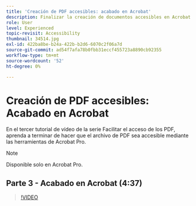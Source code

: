 ```yaml
---
title: 'Creación de PDF accesibles: acabado en Acrobat'
description: Finalizar la creación de documentos accesibles en Acrobat
role: User
level: Experienced
topic-revisit: Accessibility
thumbnail: 34514.jpg
exl-id: 422ba8be-b24a-422b-b2d6-6070c2f06a7d
source-git-commit: ad54f7afa78b0fbb31eccf455723a8890cb92355
workflow-type: tm+mt
source-wordcount: '52'
ht-degree: 0%

---
```


# Creación de PDF accesibles: Acabado en Acrobat

En el tercer tutorial de vídeo de la serie Facilitar el acceso de los PDF, aprenda a terminar de hacer que el archivo de PDF sea accesible mediante las herramientas de Acrobat Pro.

>[!NOTE]
>
>Disponible solo en Acrobat Pro.

## Parte 3 - Acabado en Acrobat (4:37)

>[!VIDEO](https://video.tv.adobe.com/v/34514?quality=12&learn=on&hidetitle=true)

